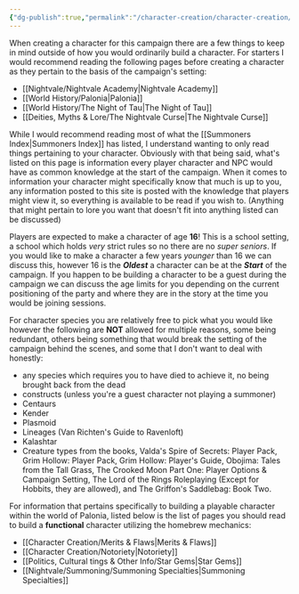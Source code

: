 ```yaml
---
{"dg-publish":true,"permalink":"/character-creation/character-creation/"}
---
```



When creating a character for this campaign there are a few things to keep in mind outside of how you would ordinarily build a character. For starters I would recommend reading the following pages before creating a character as they pertain to the basis of the campaign's setting:

- [[Nightvale/Nightvale Academy\|Nightvale Academy]]
- [[World History/Palonia\|Palonia]]
- [[World History/The Night of Tau\|The Night of Tau]]
- [[Deities, Myths & Lore/The Nightvale Curse\|The Nightvale Curse]]

While I would recommend reading most of what the [[Summoners Index\|Summoners Index]] has listed, I understand wanting to only read things pertaining to your character. Obviously with that being said, what's listed on this page is information every player character and NPC would have as common knowledge at the start of the campaign. When it comes to information your character might specifically know that much is up to you, any information posted to this site is posted with the knowledge that players might view it, so everything is available to be read if you wish to. (Anything that might pertain to lore you want that doesn't fit into anything listed can be discussed)

Players are expected to make a character of age **16**! This is a school setting, a school which holds *very* strict rules so no there are no *super seniors*. If you would like to make a character a few years *younger* than 16 we can discuss this, however 16 is the ***Oldest*** a character can be at the ***Start*** of the campaign. If you happen to be building a character to be a guest during the campaign we can discuss the age limits for you depending on the current positioning of the party and where they are in the story at the time you would be joining sessions.

For character species you are relatively free to pick what you would like however the following are **NOT** allowed for multiple reasons, some being redundant, others being something that would break the setting of the campaign behind the scenes, and some that I don't want to deal with honestly:

- any species which requires you to have died to achieve it, no being brought back from the dead
- constructs (unless you're a guest character not playing a summoner)
- Centaurs
- Kender
- Plasmoid
- Lineages (Van Richten's Guide to Ravenloft)
- Kalashtar
- Creature types from the books, Valda's Spire of Secrets: Player Pack, Grim Hollow: Player Pack, Grim Hollow: Player's Guide, Obojima: Tales from the Tall Grass, The Crooked Moon Part One: Player Options & Campaign Setting, The Lord of the Rings Roleplaying (Except for Hobbits, they are allowed), and The Griffon's Saddlebag: Book Two.

For information that pertains specifically to building a playable character within the world of Palonia, listed below is the list of pages you should read to build a **functional** character utilizing the homebrew mechanics:

- [[Character Creation/Merits & Flaws\|Merits & Flaws]]
- [[Character Creation/Notoriety\|Notoriety]]
- [[Politics, Cultural tings & Other Info/Star Gems\|Star Gems]]
- [[Nightvale/Summoning/Summoning Specialties\|Summoning Specialties]]
